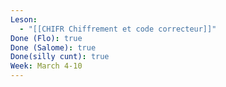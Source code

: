 ```yaml
---
Leson:
  - "[[CHIFR Chiffrement et code correcteur]]"
Done (Flo): true
Done (Salome): true
Done(silly cunt): true
Week: March 4-10
---
```

